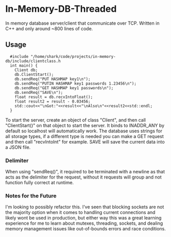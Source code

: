 # In-Memory-DB-Threaded
In memory database server/client that communicate over TCP. Written in C++ and only around ~800 lines of code. 

## Usage

      #include "/home/shark/code/projects/in-memory-db/include/clientclass.h
      int main() {
        Client db;
        db.ClientStart();
        db.sendReq("PUT HASHMAP key1\n"); 
        db.sendReq("PUTIN HASHMAP key1 passwords 1.23456\n");
        db.sendReq("GET HASHMAP key1 passwords\n");
        db.sendReq("SAVE\n");
        float result = db.recvIntoFloat(); 
        float result2 = result - 0.03456;
        std::cout<<"\nGot:"<<result<<"\nAlso\n"<<result2<<std::endl; 
      }

To start the server, create an object of class "Client", and then call "ClientStart()" on that object to start the server. It binds to INADDR_ANY by default so localhost will automatically work. The database uses strings for all storage types, if a different type is needed you can make a GET request and then call "recvIntoInt" for example. SAVE will save the current data into a JSON file.

### Delimiter 
When using "sendReq()", it required to be terminated with a newline as that acts as the delimiter for the request, without it requests will group and not function fully correct at runtime.

### Notes for the Future 
I'm looking to possibly refactor this. I've seen that blocking sockets are not the majority option when it comes to handling current connections and likely wont be used in production, but either way this was a great learning experience for me to learn about mutexes, threading, sockets, and dealing memory management issues like out-of-bounds errors and race conditions.
